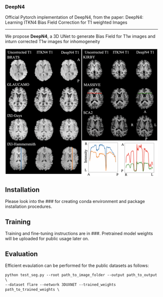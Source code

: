 ### DeepN4

Official Pytorch implementation of DeepN4, from the paper: 
DeepN4: Learning ITKN4 Bias Field Correction for T1 weighted Images 

---
We propose **DeepN4**, a 3D UNet to generate Bias Field for T1w images and inturn corrected T1w images for inhomogeneity  

<p align="center">
<img src="Figures/fig.png" width=100% height=40% 
class="center">
</p>


 ## Installation
 Please look into the ### for creating conda environment and package installation procedures.

<!-- ✅ ⬜️  -->
## Training
Training and fine-tuning instructions are in ###. Pretrained model weights will be uploaded for public usage later on.

<!-- ✅ ⬜️  -->
## Evaluation
Efficient evaulation can be performed for the public datasets as follows:
```
python test_seg.py --root path_to_image_folder --output path_to_output \
--dataset flare --network 3DUXNET --trained_weights path_to_trained_weights \
```




